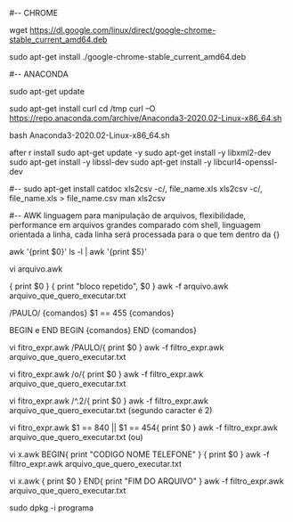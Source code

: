 #-- CHROME

wget https://dl.google.com/linux/direct/google-chrome-stable_current_amd64.deb

sudo apt-get install ./google-chrome-stable_current_amd64.deb

#-- ANACONDA

sudo apt-get update

sudo apt-get install curl
cd /tmp
curl –O https://repo.anaconda.com/archive/Anaconda3-2020.02-Linux-x86_64.sh

bash Anaconda3-2020.02-Linux-x86_64.sh

after r install
sudo apt-get update -y
sudo apt-get install -y libxml2-dev
sudo apt-get install -y libssl-dev
sudo apt-get install -y libcurl4-openssl-dev



#--
sudo apt-get install catdoc
xls2csv -c/, file_name.xls
xls2csv -c/, file_name.xls > file_name.csv
man xls2csv


#--
AWK
linguagem para manipulação de arquivos, flexibilidade, performance em arquivos grandes comparado com shell, 
linguagem orientada a linha, cada linha será processada para o que tem dentro da {} 

awk '{print $0}'
ls -l | awk '{print $5}'

vi arquivo.awk

{
  print $0
}
{
  print "bloco repetido", $0
}
awk -f arquivo.awk arquivo_que_quero_executar.txt

/PAULO/ {comandos}
$1 == 455 {comandos}

BEGIN e END
BEGIN {comandos}
END {comandos}

vi fitro_expr.awk
/PAULO/{
  print $0
}
awk -f filtro_expr.awk arquivo_que_quero_executar.txt

vi fitro_expr.awk
/o/{
  print $0
}
awk -f filtro_expr.awk arquivo_que_quero_executar.txt

vi fitro_expr.awk
/^.2/{
  print $0
}
awk -f filtro_expr.awk arquivo_que_quero_executar.txt
(segundo caracter é 2)

vi fitro_expr.awk
$1 == 840 || $1 == 454{
  print $0
}
awk -f filtro_expr.awk arquivo_que_quero_executar.txt
(ou)

vi x.awk
BEGIN{
  print "CODIGO NOME TELEFONE"
}
{
  print $0
}
awk -f filtro_expr.awk arquivo_que_quero_executar.txt

vi x.awk
{
  print $0
}
END{
  print "FIM DO ARQUIVO"
}
awk -f filtro_expr.awk arquivo_que_quero_executar.txt

sudo dpkg -i programa

